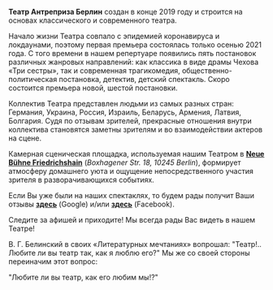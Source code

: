 <b class="big-font">Театр Антреприза Берлин</b> создан в конце 2019 году и строится на основах классического и современного театра.

Начало жизни Театра совпало с эпидемией коронавируса и локдаунами, поэтому первая премьера состоялась только осенью 2021 года. С того времени в нашем репертуаре появились пять постановок различных жанровых направлений: как классика в виде драмы Чехова «Три сестры», так и современная трагикомедия, общественно-политическая постановка, детектив, детский спектакль. Скоро состоится премьера новой, шестой постановки.

Коллектив Театра представлен людьми из самых разных стран: Германия, Украина, Россия, Израиль, Беларусь, Армения, Латвия, Болгария. Судя по отзывам зрителей, прекрасные отношения внутри коллектива становятся заметны зрителям и во взаимодействии актеров на сцене.

Камерная сценическая площадка, используемая нашим Театром в <a href="https://www.neue-buehne-friedrichshain.de" target="_blank"	rel="noopener external"><b>Neue Bühne Friedrichshain</b></a> (<i>Boxhagener Str. 18, 10245 Berlin</i>), формирует атмосферу домашнего уюта и ощущение непосредственного участия зрителя в разворачивающихся событиях.

Если Вы уже были на наших спектаклях, то будем рады получит Ваши отзывы <a href="https://g.page/r/CXSamsbDK3NlEBI/review" target="_blank"	rel="noopener external"><b>здесь</b></a> (Google) и/или <a href=" https://www.facebook.com/AntreprizaBerlin/reviews" target="_blank"	rel="noopener external"><b>здесь</b></a> (Facebook).

Следите за афишей и приходите! Мы всегда рады Вас видеть в нашем Театре!

В. Г. Белинский в своих «Литературных мечтаниях» вопрошал: "Театр!.. Любите ли вы театр так, как я люблю его?" Мы же со своей стороны переиначим этот вопрос:

<div class="motto">"Любите ли вы театр, как его любим мы!?"</в>
